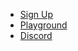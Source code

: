 - [Sign Up](https://contiguity.co/onboard)
- [Playground](https://playground.contiguity.co/)
- [Discord](https://discord.gg/Z9K5XAsS7H)